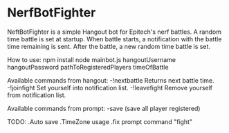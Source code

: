 NerfBotFighter
==============

NeftBotFighter is a simple Hangout bot for Epitech's nerf battles.
A random time battle is set at startup. When battle starts, a notification with the battle time remaining is sent.
After the battle, a new random time battle is set.

How to use:
  npm install
  node mainbot.js hangoutUsername hangoutPassword pathToRegisteredPlayers timeOfBattle

Available commands from hangout:
  -!nextbattle
      Returns next battle time.
  -!joinfight
      Set yourself into notification list.
  -!leavefight
      Remove yourself from notification list.

Available commands from prompt:
  -save (save all player registered)

TODO:
  .Auto save
  .TimeZone usage
  .fix prompt command "fight"
